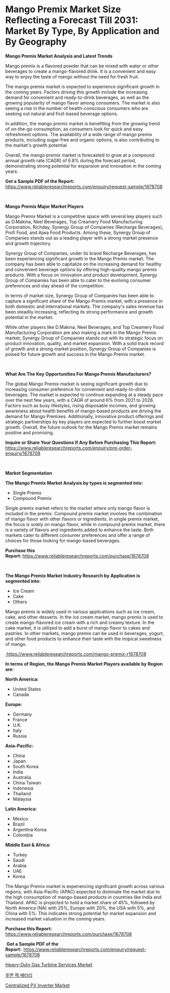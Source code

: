 <p><h1>Mango Premix Market Size Reflecting a Forecast Till 2031: Market By Type, By Application and By Geography</h1></p><p><strong>Mango Premix Market Analysis and Latest Trends</strong></p>
<p><p>Mango premix is a flavored powder that can be mixed with water or other beverages to create a mango-flavored drink. It is a convenient and easy way to enjoy the taste of mango without the need for fresh fruit.</p><p>The mango premix market is expected to experience significant growth in the coming years. Factors driving this growth include the increasing demand for convenient and ready-to-drink beverages, as well as the growing popularity of mango flavor among consumers. The market is also seeing a rise in the number of health-conscious consumers who are seeking out natural and fruit-based beverage options.</p><p>In addition, the mango premix market is benefiting from the growing trend of on-the-go consumption, as consumers look for quick and easy refreshment options. The availability of a wide range of mango premix products, including sugar-free and organic options, is also contributing to the market's growth potential.</p><p>Overall, the mango premix market is forecasted to grow at a compound annual growth rate (CAGR) of 6.8% during the forecast period, demonstrating strong potential for expansion and innovation in the coming years.</p></p>
<p><strong>Get a Sample PDF of the Report:&nbsp;</strong> <a href="https://www.reliableresearchreports.com/enquiry/request-sample/1678708">https://www.reliableresearchreports.com/enquiry/request-sample/1678708</a></p>
<p>&nbsp;</p>
<p><strong>Mango Premix Major Market Players</strong></p>
<p><p>Mango Premix Market is a competitive space with several key players such as D.Makina, Neel Beverages, Top Creamery Food Manufacturing Corporation, Richday, Synergy Group of Companies (Recharge Beverages), Profi Food, and Ajwa Food Products. Among these, Synergy Group of Companies stands out as a leading player with a strong market presence and growth trajectory.</p><p>Synergy Group of Companies, under its brand Recharge Beverages, has been experiencing significant growth in the Mango Premix market. The company has been able to capitalize on the increasing demand for healthy and convenient beverage options by offering high-quality mango premix products. With a focus on innovation and product development, Synergy Group of Companies has been able to cater to the evolving consumer preferences and stay ahead of the competition.</p><p>In terms of market size, Synergy Group of Companies has been able to capture a significant share of the Mango Premix market, with a presence in both domestic and international markets. The company's sales revenue has been steadily increasing, reflecting its strong performance and growth potential in the market.</p><p>While other players like D.Makina, Neel Beverages, and Top Creamery Food Manufacturing Corporation are also making a mark in the Mango Premix market, Synergy Group of Companies stands out with its strategic focus on product innovation, quality, and market expansion. With a solid track record of growth and a strong market position, Synergy Group of Companies is poised for future growth and success in the Mango Premix market.</p></p>
<p>&nbsp;</p>
<p><strong>What Are The Key Opportunities For Mango Premix Manufacturers?</strong></p>
<p><p>The global Mango Premix market is seeing significant growth due to increasing consumer preference for convenient and ready-to-drink beverages. The market is expected to continue expanding at a steady pace over the next few years, with a CAGR of around 6% from 2021 to 2026. Factors such as busy lifestyles, rising disposable incomes, and growing awareness about health benefits of mango-based products are driving the demand for Mango Premixes. Additionally, innovative product offerings and strategic partnerships by key players are expected to further boost market growth. Overall, the future outlook for the Mango Premix market remains positive and promising.</p></p>
<p><strong>Inquire or Share Your Questions If Any Before Purchasing This Report:</strong> <a href="https://www.reliableresearchreports.com/enquiry/pre-order-enquiry/1678708">https://www.reliableresearchreports.com/enquiry/pre-order-enquiry/1678708</a></p>
<p>&nbsp;</p>
<p><strong>Market Segmentation</strong></p>
<p><strong>The Mango Premix Market Analysis by types is segmented into:</strong></p>
<p><ul><li>Single Premix</li><li>Compound Premix</li></ul></p>
<p><p>Single premix market refers to the market where only mango flavor is included in the premix. Compound premix market involves the combination of mango flavor with other flavors or ingredients. In single premix market, the focus is solely on mango flavor, while in compound premix market, there is a variety of flavors and ingredients added to enhance the taste. Both markets cater to different consumer preferences and offer a range of choices for those looking for mango-based beverages.</p></p>
<p><strong>Purchase this Report:&nbsp;</strong><a href="https://www.reliableresearchreports.com/purchase/1678708">https://www.reliableresearchreports.com/purchase/1678708</a></p>
<p>&nbsp;</p>
<p><strong>The Mango Premix Market Industry Research by Application is segmented into:</strong></p>
<p><ul><li>Ice Cream</li><li>Cake</li><li>Others</li></ul></p>
<p><p>Mango premix is widely used in various applications such as ice cream, cake, and other desserts. In the ice cream market, mango premix is used to create mango-flavored ice cream with a rich and creamy texture. In the cake market, it is utilized to add a burst of mango flavor to cakes and pastries. In other markets, mango premix can be used in beverages, yogurt, and other food products to enhance their taste with the tropical sweetness of mango.</p></p>
<p><a href="https://www.reliableresearchreports.com/mango-premix-r1678708">&nbsp;https://www.reliableresearchreports.com/mango-premix-r1678708</a></p>
<p><strong>In terms of Region, the Mango Premix Market Players available by Region are:</strong></p>
<p>
    <p> <strong> North America: </strong>
        <ul>
            <li>United States</li>
            <li>Canada</li>
        </ul>
        </p> 
    <p> <strong> Europe: </strong>
        <ul>
            <li>Germany</li>
            <li>France</li>
            <li>U.K.</li>
            <li>Italy</li>
            <li>Russia</li>
        </ul>
        </p> 
    <p> <strong> Asia-Pacific: </strong>
        <ul>
            <li>China</li>
            <li>Japan</li>
            <li>South Korea</li>
            <li>India</li>
            <li>Australia</li>
            <li>China Taiwan</li>
            <li>Indonesia</li>
            <li>Thailand</li>
            <li>Malaysia</li>
        </ul>
        </p> 
    <p> <strong> Latin America: </strong>
        <ul>
            <li>Mexico</li>
            <li>Brazil</li>
            <li>Argentina Korea</li>
            <li>Colombia</li>
        </ul>
        </p> 
    <p> <strong> Middle East & Africa: </strong>
        <ul>
            <li>Turkey</li>
            <li>Saudi</li>
            <li>Arabia</li>
            <li>UAE</li>
            <li>Korea</li>
        </ul>
    </p>
    </p>
<p><p>The Mango Premix market is experiencing significant growth across various regions, with Asia-Pacific (APAC) expected to dominate the market due to the high consumption of mango-based products in countries like India and Thailand. APAC is projected to hold a market share of 45%, followed by North America (NA) with 25%, Europe with 20%, the USA with 5%, and China with 5%. This indicates strong potential for market expansion and increased market valuation in the coming years.</p></p>
<p><strong>Purchase this Report: </strong><a href="https://www.reliableresearchreports.com/purchase/1678708">https://www.reliableresearchreports.com/purchase/1678708</a></p>
<p>&nbsp;<strong>Get a Sample PDF of the Report:&nbsp;&nbsp;</strong><a href="https://www.reliableresearchreports.com/enquiry/request-sample/1678708">https://www.reliableresearchreports.com/enquiry/request-sample/1678708</a></p>
<p><strong></strong></p>
<p><p><a href="https://medium.com/@nettieboyle28/global-heavy-duty-gas-turbine-services-market-share-and-growth-opportunities-and-market-size-9825b06874a6">Heavy-Duty Gas Turbine Services Market</a></p><p><a href="https://github.com/raap8632/Market-Research-Report-List-2/blob/main/716513642969.md">후면 랙 배터리</a></p><p><a href="https://medium.com/@sjdhshjc2456654/strategic-insights-into-global-centralized-pv-inverter-market-trends-2024-2031-covered-in-165-cdcbd55e2e13">Centralized PV Inverter Market</a></p></p>